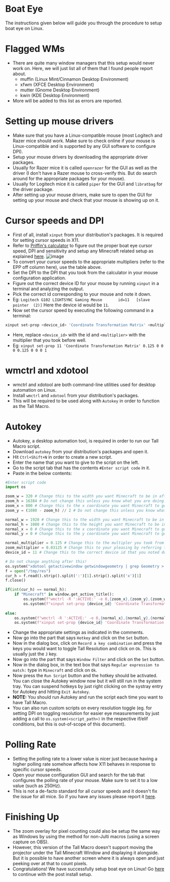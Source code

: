 # Boat Eye
The instructions given below will guide you through the procedure to setup boat eye on Linux. 

# Flagged WMs
- There are quite many window managers that this setup would never work on. Here, we will just list all of them that I found people report about.
  - muffin (Linux Mint/Cinnamon Desktop Environment)
  - xfwm (XFCE Desktop Environment)
  - mutter (Gnome Desktop Environment)
  - kwin (KDE Desktop Environment)
- More will be added to this list as errors are reported.

# Setting up mouse drivers
- Make sure that you have a Linux-compatible mouse (most Logitech and Razer mice should work. Make sure to check online if your mouse is Linux-compatible and is supported by any GUI software to configure DPI).
- Setup your mouse drivers by downloading the appropriate driver packages.
- Usually for Razer mice it is called `openrazer` for the GUI as well as the driver (I don't have a Razer mouse to cross-verify this. But do search around for the appropriate packages for your mouse).
- Usually for Logitech mice it is called `piper` for the GUI and `libratbag` for the driver package.
- After setting up your mouse drivers, make sure to open the GUI for setting up your mouse and check that your mouse is showing up on it.

# Cursor speeds and DPI
- First of all, install `xinput` from your distribution's packages. It is required for setting cursor speeds in X11.
- Refer to [Priffin's calculator](https://www.desmos.com/calculator/uld5u8glky) to figure out the proper boat eye cursor speed, DPI and sensitivity and setup any Minecraft related setup as explained [here](https://youtu.be/G5XNCcgv4qE).
![image](https://github.com/sathya-pramodh/linux-mcsr/assets/94102031/08041a38-7909-495f-b90f-b453b14152ce)
- To convert your cursor speeds to the appropriate multipliers (refer to the EPP off column here), use the table above.
- Set the DPI to the DPI that you took from the calculator in your mouse configuration application.
- Figure out the correct device ID for your mouse by running `xinput` in a terminal and analyzing the output.
- Pick the correct id corresponding to your mouse and note it down.
- Eg: ```Logitech G102 LIGHTSYNC Gaming Mouse    	id=11	[slave  pointer  (2)]``` Here the device id would be `11`.
- Now set the cursor speed by executing the following command in a terminal:
```bash
xinput set-prop <device_id> 'Coordinate Transformation Matrix' <multiplier> 0 0 0 <multiplier> 0 0 0 1
```
- Here, replace `<device_id>` with the id and `<multiplier>` with the multiplier that you took before well.
- Eg: ```xinput set-prop 11 'Coordinate Transformation Matrix' 0.125 0 0 0 0.125 0 0 0 1 ```

# wmctrl and xdotool
- wmctrl and xdotool are both command-line utilities used for desktop automation on Linux.
- Install `wmctrl` and `xdotool` from your distribution's packages.
- This will be required to be used along with `Autokey` in order to function as the Tall Macro.

# Autokey
- Autokey, a desktop automation tool, is required in order to run our Tall Macro script.
- Download `autokey` from your distribution's packages and open it.
- Hit `Ctrl+Shift+N` in order to create a new script.
- Enter the name that you want to give to the script on the left.
- Go to the script tab that has the contents `#Enter script code` in it.
- Paste in the below contents:
```python
#Enter script code
import os

zoom_w = 320 # Change this to the width you want Minecraft to be in after Tall Resolution is toggled on.
zoom_h = 16384 # Do not change this unless you know what you are doing.
zoom_x = 800 # Change this to the x coordinate you want Minecraft to go to when Tall Resolution is toggled on.
zoom_y = (1080 - zoom_h) // 2 # Do not change this unless you know what you are doing.

normal_w = 1920 # Change this to the width you want Minecraft to be in after Tall Resolution is toggled off.
normal_h = 1080 # Change this to the height you want Minecraft to be in after Tall Resolution is toggled off.
normal_x = 0 # Change this to the x coordinate you want Minecraft to go to when Tall Resolution is toggled off.
normal_y = 0 # Change this to the y coordinate you want Minecraft to go to when Tall Resolution is toggled off.

normal_multiplier = 0.125 # Change this to the multipler you took from the table.
zoom_multiplier = 0.03125 # Change this to your pleasing by referring to the table (default = 0.0315 = cursor speed 1).
device_id = 11 # Change this to the correct device id that you noted down before.

# Do not change anything after this!
os.system("xdotool getactivewindow getwindowgeometry | grep Geometry > /tmp/res")
f = open("/tmp/res")
cur_h = f.read().strip().split(':')[1].strip().split('x')[1]
f.close()

if(int(cur_h) == normal_h):
    if "Minecraft" in window.get_active_title():
        os.system(f"wmctrl -R ':ACTIVE:' -e 0,{zoom_x},{zoom_y},{zoom_w},{zoom_h}")
        os.system(f"xinput set-prop {device_id} 'Coordinate Transformation Matrix' {zoom_multiplier} 0 0 0 {zoom_multiplier} 0 0 0 1")
        
else:
    os.system(f"wmctrl -R ':ACTIVE:' -e 0,{normal_x},{normal_y},{normal_w},{normal_h}")
    os.system(f"xinput set-prop {device_id} 'Coordinate Transformation Matrix' {normal_multiplier} 0 0 0 {normal_multiplier} 0 0 0 1")
```
- Change the appropriate settings as indicated in the comments.
- Now go into the part that says `Hotkey` and click on the `Set` button.
- Now in the dialog box, click on `Record a key combination` and press the keys you would want to toggle Tall Resolution and click on `Ok`. This is usually just the `J` key.
- Now go into the part that says `Window Filter` and click on the `Set` button.
- Now in the dialog box, in the text box that says `Regular expression to match:` type in `Minecraft` and click on `Ok`.
- Now press the `Run Script` button and the hotkey should be activated. You can close the Autokey window now but it will still run in the system tray. You can suspend hotkeys by just right clicking on the systray entry for Autokey and hitting `Exit Autokey`.
- **NOTE:** You should run Autokey and run the script each time you want to have Tall Macro.
- You can also run custom scripts on every resolution toggle (eg. for setting DPI on toggling resolution for easier eye measurements by just adding a call to `os.system(<script_path>)` in the respective if/elif conditions, but this is out-of-scope of this document).

# Polling Rate
- Setting the polling rate to a lower value is nicer just because having a higher polling rate somehow affects how X11 behaves in response to specific cursor speeds.
- Open your mouse configuration GUI and search for the tab that configures the polling rate of your mouse. Make sure to set it to a low value (such as 250Hz).
- This is not a de-facto standard for all cursor speeds and it doesn't fix the issue for all mice. So if you have any issues please report it [here](https://github.com/sathya-pramodh/linux-mcsr/issues).

# Finishing Up
- The zoom overlay for pixel counting could also be setup the same way as Windows by using the method for non-Julti macros (using a screen capture on OBS).
- However, this version of the Tall Macro doesn't support moving the projector under the Tall Minecraft Window and displaying it alongside. But it is possible to have another screen where it is always open and just peeking over at that to count pixels.
- Congratulations! We have successfully setup boat eye on Linux! Go [here](https://github.com/sathya-pramodh/linux-mcsr/blob/main/doc/post-install.md#modcheck) to continue with the post install setup.
